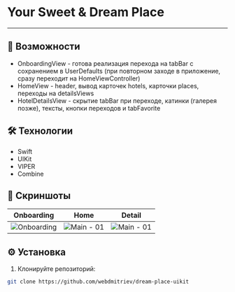 # Your Sweet & Dream Place

---


## 🚀 Возможности
- OnboardingView - готова реализация перехода на tabBar с сохранением в UserDefaults (при повторном заходе в приложение, сразу переходит на HomeViewController)
- HomeView - header, вывод карточек hotels, карточки places, переходы на detailsViews
- HotelDetailsView - скрытие tabBar при переходе, катинки (галерея позже), тексты, кнопки переходов и tabFavorite

## 🛠 Технологии
- Swift
- UIKit
- VIPER
- Combine

## 📸 Скриншоты
| Onboarding | Home | Detail |
|--------------|--------------|--------------|
| ![Onboarding](https://api.webdmitriev.com/wp-content/uploads/2025/08/dream-place-uikit-onborading.jpg) | ![Main - 01](https://api.webdmitriev.com/wp-content/uploads/2025/08/dream-place-uikit-home.jpg) | ![Main - 01](https://api.webdmitriev.com/wp-content/uploads/2025/08/dream-place-uikit-detail.jpg) |

## ⚙️ Установка

1. Клонируйте репозиторий:

```bash
git clone https://github.com/webdmitriev/dream-place-uikit
```
